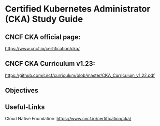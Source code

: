 # Certified Kubernetes Administrator (CKA) Study Guide

## CNCF CKA official page:

https://www.cncf.io/certification/cka/

## CNCF CKA Curriculum v1.23:

https://github.com/cncf/curriculum/blob/master/CKA_Curriculum_v1.22.pdf

## Objectives



## Useful-Links

Cloud Native Foundation: https://www.cncf.io/certification/cka/


